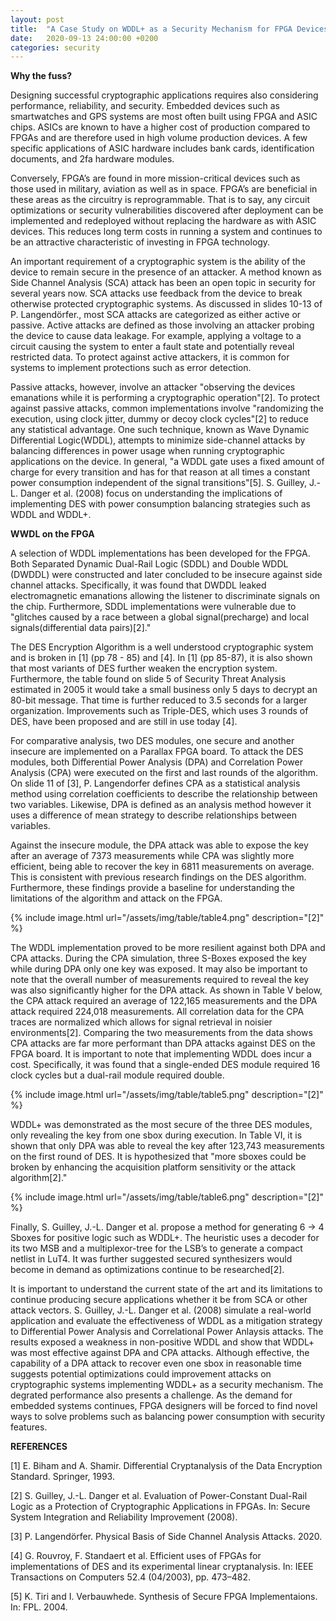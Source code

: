 ```yaml
---
layout: post
title:  "A Case Study on WDDL+ as a Security Mechanism for FPGA Devices"
date:   2020-09-13 24:00:00 +0200
categories: security
---
```

**Why the fuss?**

Designing successful cryptographic applications requires also considering performance, reliability, and security. Embedded devices such as smartwatches and GPS systems are most often built using FPGA and ASIC chips.  ASICs are known to have a higher cost of production compared to FPGAs and are therefore used in high volume production devices.  A few specific applications of ASIC hardware includes bank cards, identification documents, and 2fa hardware modules.

Conversely, FPGA’s are found in more mission-critical devices such as those used in military, aviation as well as in space. FPGA’s are beneficial in these areas as the circuitry is reprogrammable.  That is to say, any circuit optimizations or security vulnerabilities discovered after deployment can be implemented and redeployed without replacing the hardware as with ASIC devices.  This reduces long term costs in running a system and continues to be an attractive characteristic of investing in FPGA technology.

An important requirement of a cryptographic system is the ability of the device to remain secure in the presence of an attacker.  A method known as Side Channel Analysis (SCA) attack has been an open topic in security for several years now. SCA attacks use feedback from the device to break otherwise protected cryptographic systems.  As discussed in slides 10-13 of P. Langendörfer., most SCA attacks are categorized as either active or passive.  Active attacks are defined as those involving an attacker probing the device to cause data leakage.  For example, applying a voltage to a circuit causing the system to enter a fault state and potentially reveal restricted data.  To protect against active attackers, it is common for systems to implement protections such as error detection.

Passive attacks, however, involve an attacker "observing the devices emanations while it is performing a cryptographic operation"[2].  To protect against passive attacks, common implementations involve "randomizing the execution, using clock jitter, dummy or decoy clock cycles"[2] to reduce any statistical advantage.  One such technique, known as Wave Dynamic Differential Logic(WDDL), attempts to minimize side-channel attacks by balancing differences in power usage when running cryptographic applications on the device.  In general, "a WDDL gate uses a fixed amount of charge for every transition and has for that reason at all times a constant power consumption independent of the signal transitions"[5]. S. Guilley, J.-L. Danger et al. (2008) focus on understanding the implications of implementing DES with power consumption balancing strategies such as WDDL and WDDL+.

**WWDL on the FPGA**

A selection of WDDL implementations has been developed for the FPGA. Both Separated Dynamic Dual-Rail Logic (SDDL) and Double WDDL (DWDDL) were constructed and later concluded to be insecure against side channel attacks.  Specifically, it was found that DWDDL leaked electromagnetic emanations allowing the listener to discriminate signals on the chip.  Furthermore, SDDL implementations were vulnerable due to "glitches caused by a race between a global signal(precharge) and local signals(differential data pairs)[2]."

The DES Encryption Algorithm is a well understood cryptographic system and is broken in [1] (pp 78 - 85) and [4].  In [1] (pp 85-87), it is also shown that most variants of DES further weaken the encryption system.  Furthermore, the table found on slide 5 of Security Threat Analysis estimated in 2005 it would take a small business only 5 days to decrypt an 80-bit message. That time is further reduced to 3.5 seconds for a larger organization.  Improvements such as Triple-DES, which uses 3 rounds of DES, have been proposed and are still in use today [4].

For comparative analysis, two DES modules, one secure and another insecure are implemented on a Parallax FPGA board.  To attack the DES modules, both Differential Power Analysis (DPA) and Correlation Power Analysis (CPA) were executed on the first and last rounds of the algorithm.  On slide 11 of [3], P. Langendorfer defines CPA as a statistical analysis method using correlation coefficients to describe the relationship between two variables.  Likewise, DPA is defined as an analysis method however it uses a difference of mean strategy to describe relationships between variables.

Against the insecure module, the DPA attack was able to expose the key after an average of 7373 measurements while CPA was slightly more efficient, being able to recover the key in 6811 measurements on average.  This is consistent with previous research findings on the DES algorithm.  Furthermore, these findings provide a baseline for understanding the limitations of the algorithm and attack on the FPGA.

{% include image.html url="/assets/img/table/table4.png" description="[2]" %}

The WDDL implementation proved to be more resilient against both DPA and CPA attacks.  During the CPA simulation, three S-Boxes exposed the key while during DPA only one key was exposed.  It may also be important to note that the overall number of measurements required to reveal the key was also significantly higher for the DPA attack. As shown in Table V below, the CPA attack required an average of 122,165 measurements and the DPA attack required 224,018 measurements.  All correlation data for the CPA traces are normalized which allows for signal retrieval in noisier environments[2].  Comparing the two measurements from the data shows CPA attacks are far more performant than DPA attacks against DES on the FPGA board. It is important to note that implementing WDDL does incur a cost.  Specifically, it was found that a single-ended DES module required 16 clock cycles but a dual-rail module required double.

{% include image.html url="/assets/img/table/table5.png" description="[2]" %}

WDDL+ was demonstrated as the most secure of the three DES modules, only revealing the key from one sbox during execution.  In Table VI, it is shown that only DPA was able to reveal the key after 123,743 measurements on the first round of DES. It is hypothesized that "more sboxes could be broken by enhancing the acquisition platform sensitivity or the attack algorithm[2]."


{% include image.html url="/assets/img/table/table6.png" description="[2]" %}

Finally, S. Guilley, J.-L. Danger et al. propose a method for generating 6 &rarr; 4 Sboxes for positive logic such as WDDL+.  The heuristic uses a decoder for its two MSB and a multiplexor-tree for the LSB’s to generate a compact netlist in LuT4.  It was further suggested secured synthesizers would become in demand as optimizations continue to be
researched[2].

It is important to understand the current state of the art and its limitations to continue producing secure applications whether it be from SCA or other attack vectors.  S. Guilley, J.-L. Danger et al. (2008) simulate a real-world application and evaluate the effectiveness of WDDL as a mitigation strategy to Differential Power Analysis and Correlational Power Anlaysis attacks.  The results exposed a weakness in non-positive WDDL and show that
WDDL+ was most effective against DPA and CPA attacks.  Although effective, the capability of a DPA attack to recover even one sbox in reasonable time suggests potential optimizations could improvement attacks on cryptographic systems implementing WDDL+ as a security mechanism.  The degrated performance also presents a challenge.  As the demand for embedded systems continues, FPGA designers will be forced to find novel ways to solve problems such as balancing power consumption with security features.

**REFERENCES**

[1] E. Biham and A. Shamir. Differential Cryptanalysis of the Data Encryption Standard.
Springer, 1993.

[2] S. Guilley, J.-L. Danger et al. Evaluation of Power-Constant Dual-Rail Logic as a
Protection of Cryptographic Applications in FPGAs. In: Secure System Integration and
Reliability Improvement (2008).

[3] P. Langendörfer. Physical Basis of Side Channel Analysis Attacks. 2020.

[4] G. Rouvroy, F. Standaert et al. Efficient uses of FPGAs for implementations of DES
and its experimental linear cryptanalysis. In: IEEE Transactions on Computers 52.4
(04/2003), pp. 473–482.

[5] K. Tiri and I. Verbauwhede. Synthesis of Secure FPGA Implementaions. In: FPL.
2004.
